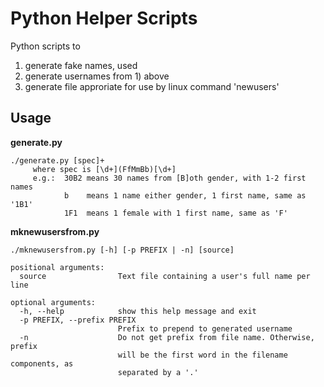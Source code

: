 # Python Helper Scripts
Python scripts to 

1) generate fake names, used 
2) generate usernames from 1) above
3) generate file approriate for use by linux command 'newusers'



## Usage

__generate.py__
```
./generate.py [spec]+
     where spec is [\d+](FfMmBb)[\d+]
     e.g.:  30B2 means 30 names from [B]oth gender, with 1-2 first names
            b    means 1 name either gender, 1 first name, same as '1B1'
            1F1  means 1 female with 1 first name, same as 'F'
```

__mknewusersfrom.py__
```
./mknewusersfrom.py [-h] [-p PREFIX | -n] [source]

positional arguments:
  source                Text file containing a user's full name per line

optional arguments:
  -h, --help            show this help message and exit
  -p PREFIX, --prefix PREFIX
                        Prefix to prepend to generated username
  -n                    Do not get prefix from file name. Otherwise, prefix
                        will be the first word in the filename components, as
                        separated by a '.'
```
